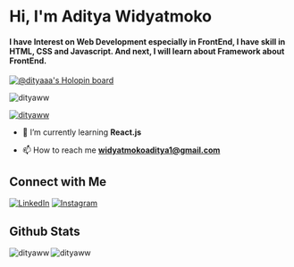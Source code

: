 # Hi, I'm Aditya Widyatmoko
<h4 align="left">I have Interest on Web Development especially in FrontEnd, I have skill in HTML, CSS and Javascript. And next, I will learn about Framework about FrontEnd.</h4>

[![@dityaaa's Holopin board](https://holopin.io/api/user/board?user=dityaaa)](https://holopin.io/@dityaaa)

<p align="left"> <img src="https://komarev.com/ghpvc/?username=dityaww&label=Profile%20views&color=0e75b6&style=flat" alt="dityaww" /> </p>

<p align="left"> 
  <a href="https://github.com/ryo-ma/github-profile-trophy">
    <img src="https://github-profile-trophy.vercel.app/?username=dityaww&margin-w=25&theme=dark" alt="dityaww" />
  </a>
</p>

- 🌱 I’m currently learning **React.js**

- 📫 How to reach me **widyatmokoaditya1@gmail.com**

## Connect with Me
[![LinkedIn](https://img.shields.io/badge/linkedin-%230077B5.svg?style=for-the-badge&logo=linkedin&logoColor=white)](https://www.linkedin.com/in/aditya-widyatmoko-49315b252/)
[![Instagram](https://img.shields.io/badge/Instagram-%23E4405F.svg?style=for-the-badge&logo=Instagram&logoColor=white)](https://www.instagram.com/adittww/)

## Github Stats
<p>
  <img align="left" src="https://github-readme-stats.vercel.app/api/top-langs?username=dityaww&show_icons=true&locale=en&layout=compact&hide_border=true&theme=tokyonight" alt="dityaww" />
</p>

<p>&nbsp;<img align="left" src="https://github-readme-stats.vercel.app/api?username=dityaww&show_icons=true&locale=en&hide_border=true&theme=tokyonight" alt="dityaww" /></p>

